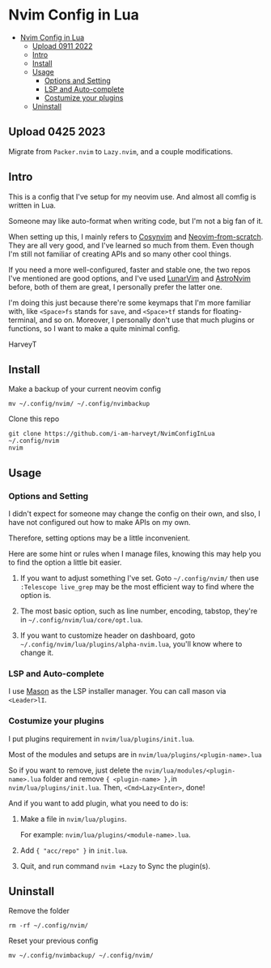 # Nvim Config in Lua

<!--toc:start-->

- [Nvim Config in Lua](#nvim-config-in-lua)
  - [Upload 0911 2022](#upload-0911-2022)
  - [Intro](#intro)
  - [Install](#install)
  - [Usage](#usage)
    - [Options and Setting](#options-and-setting)
    - [LSP and Auto-complete](#lsp-and-auto-complete)
    - [Costumize your plugins](#costumize-your-plugins)
  - [Uninstall](#uninstall)
  <!--toc:end-->

## Upload 0425 2023

Migrate from `Packer.nvim` to `Lazy.nvim`, and a couple modifications.

## Intro

This is a config that I've setup for my neovim use. And almost all comfig is written in Lua.

Someone may like auto-format when writing code, but I'm not a big fan of it.

When setting up this, I mainly refers to [Cosynvim](https://github.com/glepnir/cosynvim) and [Neovim-from-scratch](https://github.com/LunarVim/Neovim-from-scratch). They are all very good, and I've learned so much from them. Even though I'm still not familiar of creating APIs and so many other cool things.

If you need a more well-configured, faster and stable one, the two repos I've mentioned are good options, and I've used [LunarVim](https://github.com/LunarVim/LunarVim) and [AstroNvim](https://github.com/AstroNvim/AstroNvim) before, both of them are great, I personally prefer the latter one.

I'm doing this just because there're some keymaps that I'm more familiar with, like `<Space>fs` stands for `save`, and `<Space>tf` stands for floating-terminal, and so on. Moreover, I personally don't use that much plugins or functions, so I want to make a quite minimal config.

HarveyT

## Install

Make a backup of your current neovim config

```
mv ~/.config/nvim/ ~/.config/nvimbackup
```

Clone this repo

```
git clone https://github.com/i-am-harveyt/NvimConfigInLua ~/.config/nvim
nvim
```

## Usage

### Options and Setting

I didn't expect for someone may change the config on their own, and slso, I have not configured out how to make APIs on my own.

Therefore, setting options may be a little inconvenient.

Here are some hint or rules when I manage files, knowing this may help you to find the option a little bit easier.

1. If you want to adjust something I've set. Goto `~/.config/nvim/` then use `:Telescope live_grep` may be the most efficient way to find where the option is.

2. The most basic option, such as line number, encoding, tabstop, they're in `~/.config/nvim/lua/core/opt.lua`.

3. If you want to customize header on dashboard, goto `~/.config/nvim/lua/plugins/alpha-nvim.lua`, you'll know where to change it.

### LSP and Auto-complete

I use [Mason]() as the LSP installer manager. You can call mason via `<Leader>lI`.

### Costumize your plugins

I put plugins requirement in `nvim/lua/plugins/init.lua`.

Most of the modules and setups are in `nvim/lua/plugins/<plugin-name>.lua`

So if you want to remove, just delete the `nvim/lua/modules/<plugin-name>.lua` folder and remove `{ <plugin-name> },`in `nvim/lua/plugins/init.lua`. Then, `<Cmd>Lazy<Enter>`, done!

And if you want to add plugin, what you need to do is:

1. Make a file in `nvim/lua/plugins`.

   For example: `nvim/lua/plugins/<module-name>.lua`.

2. Add `{ "acc/repo" }` in `init.lua`.

3. Quit, and run command `nvim +Lazy` to Sync the plugin(s).

## Uninstall

Remove the folder

```
rm -rf ~/.config/nvim/
```

Reset your previous config

```
mv ~/.config/nvimbackup/ ~/.config/nvim/
```
